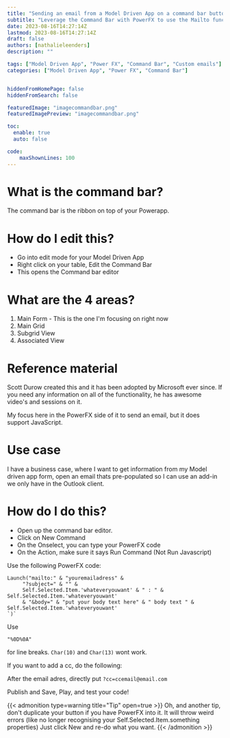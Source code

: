 ```yaml
---
title: "Sending an email from a Model Driven App on a command bar button"
subtitle: "Leverage the Command Bar with PowerFX to use the Mailto function"
date: 2023-08-16T14:27:14Z
lastmod: 2023-08-16T14:27:14Z
draft: false
authors: [nathalieleenders]
description: ""

tags: ["Model Driven App", "Power FX", "Command Bar", "Custom emails"]
categories: ["Model Driven App", "Power FX", "Command Bar"]


hiddenFromHomePage: false
hiddenFromSearch: false

featuredImage: "imagecommandbar.png"
featuredImagePreview: "imagecommandbar.png"

toc:
  enable: true
  auto: false

code:
    maxShownLines: 100
---
```


# What is the command bar?
The command bar is the ribbon on top of your Powerapp.

# How do I edit this?
* Go into edit mode for your Model Driven App
* Right click on your table, Edit the Command Bar
* This opens the Command bar editor

# What are the 4 areas?
1. Main Form - This is the one I'm focusing on right now
2. Main Grid 
3. Subgrid View 
4. Associated View 

# Reference material
Scott Durow created this and it has been adopted by Microsoft ever since. If you need any information on all of the functionality, he has awesome video's and sessions on it.

My focus here in the PowerFX side of it to send an email, but it does support JavaScript.

# Use case
I have a business case, where I want to get information from my Model driven app form, open an email thats pre-populated so I can use an add-in we only have in the Outlook client.

# How do I do this?

* Open up the command bar editor.
* Click on New Command
* On the Onselect, you can type your PowerFX code
* On the Action, make sure it says Run Command (Not Run Javascript)

Use the following PowerFX code:
  ```
Launch("mailto:" & "youremailadress" & 
       "?subject=" & "" & 
       Self.Selected.Item.'whateveryouwant' & " : " & Self.Selected.Item.'whateveryouwant'
       & "&body=" & "put your body text here" & " body text " & Self.Selected.Item.'whateveryouwant'
`)`
  ```
Use 
```
"%0D%0A"
``` 
for line breaks. `Char(10)` and `Char(13)` wont work.

If you want to add a cc, do the following:

After the email adres, directly put 
`?cc=ccemail@email.com`


Publish and Save, Play, and test your code!

{{< admonition type=warning title="Tip" open=true >}}
Oh, and another tip, don't duplicate your button if you have PowerFX into it. It will throw weird errors (like no longer recognising your Self.Selected.Item.something properties) Just click New and re-do what you want.
{{< /admonition >}}

